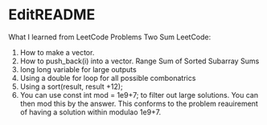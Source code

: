 # EditREADME
What I learned from LeetCode Problems
Two Sum LeetCode:
1. How to make a vector.
2. How to push_back(i) into a vector.
Range Sum of Sorted Subarray Sums
1. long long variable for large outputs
2. Using a double for loop for all possible combonatrics
3. Using a sort(result, result +12);
4. You can use const int mod = 1e9+7; to filter out large solutions. You can then mod this by the answer. This conforms to the problem reauirement of having a solution within modulao 1e9+7.
